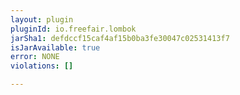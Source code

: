 ```yaml
---
layout: plugin
pluginId: io.freefair.lombok
jarSha1: defdccf15caf4af15b0ba3fe30047c02531413f7
isJarAvailable: true
error: NONE
violations: []

---
```

